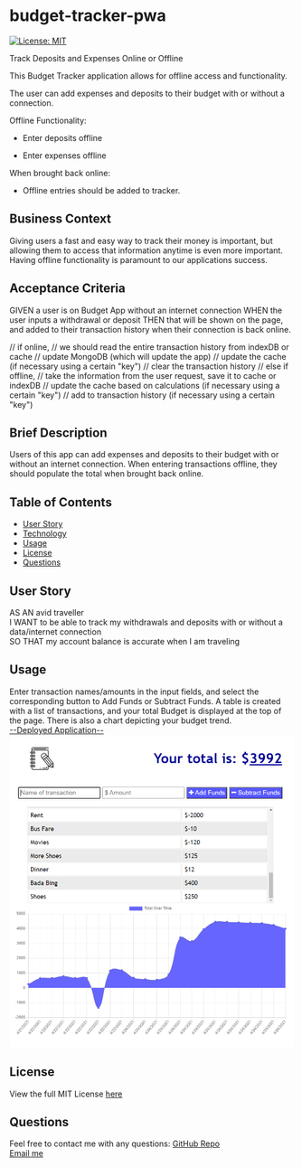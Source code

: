 # budget-tracker-pwa  
[![License: MIT](https://img.shields.io/badge/License-MIT-yellow.svg)](https://opensource.org/licenses/MIT)

Track  Deposits and Expenses Online or Offline

This Budget Tracker application allows for offline access and functionality.

The user can add expenses and deposits to their budget with or without a connection. 

Offline Functionality:

  * Enter deposits offline

  * Enter expenses offline

When brought back online:

  * Offline entries should be added to tracker.

## Business Context
Giving users a fast and easy way to track their money is important, but allowing them to access that information anytime is even more important. Having offline functionality is paramount to our applications success.


## Acceptance Criteria
GIVEN a user is on Budget App without an internet connection
WHEN the user inputs a withdrawal or deposit
THEN that will be shown on the page, and added to their transaction history when their connection is back online.

// if online,
//    we should read the entire transaction history from indexDB or cache
//    update MongoDB (which will update the app)
//    update the cache (if necessary using a certain "key")
//    clear the transaction history
// else if offline,
//    take the information from the user request, save it to cache or indexDB
//    update the cache based on calculations (if necessary using a certain "key")
//    add to transaction history (if necessary using a certain "key")

## Brief Description  
Users of this app can add expenses and deposits to their budget with or without an internet connection. When entering transactions offline, they should populate the total when brought back online.

## Table of Contents  
- [User Story](#user-story)  
- [Technology](#technology)
- [Usage](#usage)  
- [License](#licese)  
- [Questions](#questions)  

## User Story
AS AN avid traveller  
I WANT to be able to track my withdrawals and deposits with or without a data/internet connection  
SO THAT my account balance is accurate when I am traveling  

## Usage  
Enter transaction names/amounts in the input fields, and select the corresponding button to Add Funds or Subtract Funds. A table is created with a list of transactions, and your total Budget is displayed at the top of the page. There is also a chart depicting your budget trend.  
[--Deployed Application--](https://shielded-reaches-98709.herokuapp.com/)  
![Screenshot](public/assets/screenshot.png)

## License  
View the full MIT License [here](./LICENSE)  

## Questions  
Feel free to contact me with any questions:
[GitHub Repo](https://github.com/gregriss/budget-tracker-pwa)  
[Email me](mailto:gregriss23@gmail.com)